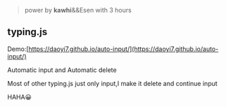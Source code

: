 > power by **kawhi**&&Esen with 3 hours


## typing.js


Demo:[https://daoyi7.github.io/auto-input/](https://daoyi7.github.io/auto-input/)

Automatic input and Automatic delete

Most of other typing.js just only input,I make it delete and continue input

HAHA😀
